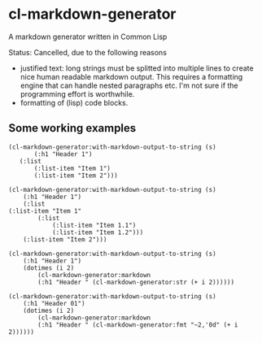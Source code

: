 # cl-markdown-generator
A markdown generator written in Common Lisp

Status: Cancelled, due to the following reasons
* justified text: long strings must be splitted into multiple lines to create nice human readable markdown output. This requires a  formatting engine that can handle nested paragraphs etc. I'm not sure if the programming effort is worthwhile.
* formatting of (lisp) code blocks.

## Some working examples

    (cl-markdown-generator:with-markdown-output-to-string (s)
		   (:h1 "Header 1") 
       (:list 
           (:list-item "Item 1") 
           (:list-item "Item 2")))
       
    (cl-markdown-generator:with-markdown-output-to-string (s)
        (:h1 "Header 1")
        (:list 
	(:list-item "Item 1"
            (:list 
                (:list-item "Item 1.1")
                (:list-item "Item 1.2")))
        (:list-item "Item 2")))
       
    (cl-markdown-generator:with-markdown-output-to-string (s)
        (:h1 "Header 1")
        (dotimes (i 2)
            (cl-markdown-generator:markdown 
	        (:h1 "Header " (cl-markdown-generator:str (+ i 2))))))

    (cl-markdown-generator:with-markdown-output-to-string (s)
        (:h1 "Header 01")
        (dotimes (i 2)
            (cl-markdown-generator:markdown 
	        (:h1 "Header " (cl-markdown-generator:fmt "~2,'0d" (+ i 2))))))
